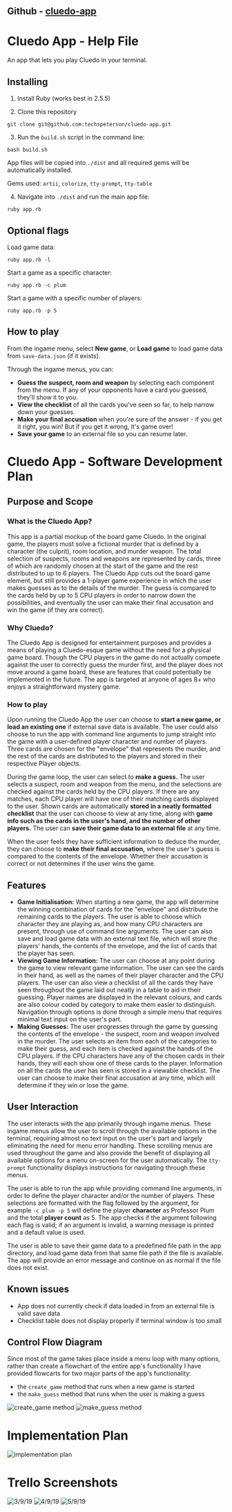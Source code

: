## Github - [cluedo-app](https://github.com/techspeterson/cluedo-app)

# Cluedo App - Help File
An app that lets you play Cluedo in your terminal.

## Installing
1. Install Ruby (works best in 2.5.5)

2. Clone this repository

```
git clone git@github.com:techspeterson/cluedo-app.git
```

3. Run the `build.sh` script in the command line:
```
bash build.sh
```
App files will be copied into `./dist` and all required gems will be automatically installed.

Gems used: `artii`, `colorize`, `tty-prompt`, `tty-table`

4. Navigate into `./dist` and run the main app file:
```
ruby app.rb
```
## Optional flags
Load game data:
```
ruby app.rb -l
```
Start a game as a specific character:
```
ruby app.rb -c plum
```
Start a game with a specific number of players:
```
ruby app.rb -p 5
```
## How to play
From the ingame menu, select **New game**, or **Load game** to load game data from `save-data.json` (if it exists).

Through the ingame menus, you can:

- **Guess the suspect, room and weapon** by selecting each component from the menu. If any of your opponents have a card you guessed, they'll show it to you.
- **View the checklist** of all the cards you've seen so far, to help narrow down your guesses.
- **Make your final accusation** when you're sure of the answer - if you get it right, you win! But if you get it wrong, it's game over!
- **Save your game** to an external file so you can resume later.




# Cluedo App - Software Development Plan

## Purpose and Scope
### What is the Cluedo App?
This app is a partial mockup of the board game Cluedo. In the original game, the players must solve a fictional murder that is defined by a character (the culprit), room location, and murder weapon. The total selection of suspects, rooms and weapons are represented by cards, three of which are randomly chosen at the start of the game and the rest distributed to up to 6 players. The Cluedo App cuts out the board game element, but still provides a 1-player game experience in which the user makes guesses as to the details of the murder. The guess is compared to the cards held by up to 5 CPU players in order to narrow down the possibilities, and eventually the user can make their final accusation and win the game (if they are correct).

### Why Cluedo?
The Cluedo App is designed for entertainment purposes and provides a means of playing a Cluedo-esque game without the need for a physical game board. Though the CPU players in the game do not actually compete against the user to correctly guess the murder first, and the player does not move around a game board, these are features that could potentially be implemented in the future. The app is targeted at anyone of ages 8+ who enjoys a straightforward mystery game.

### How to play
Upon running the Cluedo App the user can choose to **start a new game, or load an existing one** if external save data is available. The user could also choose to run the app with command line arguments to jump straight into the game with a user-defined player character and number of players. Three cards are chosen for the "envelope" that represents the murder, and the rest of the cards are distributed to the players and stored in their respective Player objects.

During the game loop, the user can select to **make a guess.** The user selects a suspect, room and weapon from the menu, and the selections are checked against the cards held by the CPU players. If there are any matches, each CPU player will have one of their matching cards displayed to the user. Shown cards are automatically **stored in a neatly formatted checklist** that the user can choose to view at any time, along with **game info such as the cards in the user's hand, and the number of other players.** The user can **save their game data to an external file** at any time.

When the user feels they have sufficient information to deduce the murder, they can choose to **make their final accusation,** where the user's guess is compared to the contents of the envelope. Whether their accusation is correct or not determines if the user wins the game.

## Features
- **Game Initialisation:** When starting a new game, the app will determine the winning combination of cards for the "envelope" and distribute the remaining cards to the players. The user is able to choose which character they are playing as, and how many CPU characters are present, through use of command line arguments. The user can also save and load game data with an external text file, which will store the players' hands, the contents of the envelope, and the list of cards that the player has seen.
- **Viewing Game Information:** The user can choose at any point during the game to view relevant game information. The user can see the cards in their hand, as well as the names of their player character and the CPU players. The user can also view a checklist of all the cards they have seen throughout the game laid out neatly in a table to aid in their guessing. Player names are displayed in the relevant colours, and cards are also colour coded by category to make them easier to distinguish. Navigation through options is done through a simple menu that requires minimal text input on the user's part.
- **Making Guesses:** The user progresses through the game by guessing the contents of the envelope - the suspect, room and weapon involved in the murder. The user selects an item from each of the categories to make their guess, and each item is checked against the hands of the CPU players. If the CPU characters have any of the chosen cards in their hands, they will each show one of these cards to the player. Information on all the cards the user has seen is stored in a viewable checklist. The user can choose to make their final accusation at any time, which will determine if they win or lose the game.

## User Interaction
The user interacts with the app primarily through ingame menus. These ingame menus allow the user to scroll through the available options in the terminal, requiring almost no text input on the user's part and largely eliminating the need for menu error handling. These scrolling menus are used throughout the game and also provide the benefit of displaying all available options for a menu on-screen for the user automatically. The `tty-prompt` functionality displays instructions for navigating through these menus.

The user is able to run the app while providing command line arguments, in order to define the player character and/or the number of players. These selections are formatted with the flag followed by the argument, for example `-c plum -p 5` will define the player **character** as Professor Plum and the total **player count** as 5. The app checks if the argument following each flag is valid; if an argument is invalid, a warning message is printed and a default value is used.

The user is able to save their game data to a predefined file path in the app directory, and load game data from that same file path if the file is available. The app will provide an error message and continue on as normal if the file does not exist.

## Known issues
- App does not currently check if data loaded in from an external file is valid save data
- Checklist table does not display properly if terminal window is too small

## Control Flow Diagram
Since most of the game takes place inside a menu loop with many options, rather than create a flowchart of the entire app's functionality I have provided flowcarts for two major parts of the app's functionality:

- the `create_game` method that runs when a new game is started
- the `make_guess` method that runs when the user is making a guess

![create_game method](tessa-peterson-T1A2-5-create_game.png)
![make_guess method](tessa-peterson-T1A2-5-make_guess.png)


# Implementation Plan
![implementation plan](tessa-peterson-T1A2-6-implementation-plan.png)



# Trello Screenshots
![3/9/19](tessa-peterson-T1A2-14-2019-09-03.png)
![4/9/19](tessa-peterson-T1A2-14-2019-09-04.png)
![5/9/19](tessa-peterson-T1A2-14-2019-09-05.png)